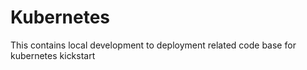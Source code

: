 # Kubernetes
This contains local development to deployment related code base for kubernetes kickstart

